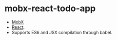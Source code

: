# mobx-react-todo-app

- [MobX](https://mobxjs.github.io/mobx)
- [React](https://facebook.github.io/react).
- Supports ES6 and JSX compilation through babel.